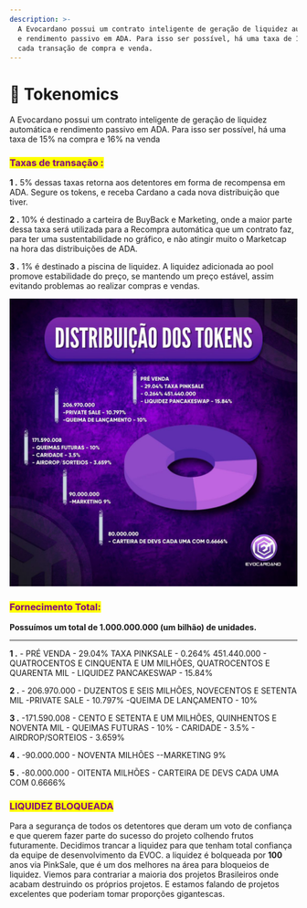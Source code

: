 ```yaml
---
description: >-
  A Evocardano possui um contrato inteligente de geração de liquidez automática
  e rendimento passivo em ADA. Para isso ser possível, há uma taxa de 16% em
  cada transação de compra e venda.
---
```


# 🎯 Tokenomics

A Evocardano possui um contrato inteligente de geração de liquidez automática e rendimento passivo em ADA. Para isso ser possível, há uma taxa de 15% na compra e 16% na venda

### <mark style="color:purple;">Taxas de transação :</mark>

**1 .** 5% dessas taxas retorna aos detentores em forma de recompensa em ADA. Segure os tokens, e receba Cardano a cada nova distribuição que tiver.

**2 .** 10% é destinado a carteira de BuyBack e Marketing, onde a maior parte dessa taxa será utilizada para a Recompra automática que um contrato faz, para ter uma sustentabilidade no gráfico, e não atingir muito o Marketcap na hora das distribuições de ADA.

**3 .** 1% é destinado a piscina de liquidez. A liquidez adicionada ao pool promove estabilidade do preço, se mantendo um preço estável, assim evitando problemas ao realizar compras e vendas.

![](.gitbook/assets/photo1646401191.jpeg)

### <mark style="color:purple;">**Fornecimento Total:**</mark>

**Possuímos um total de 1.000.000.000 (um bilhão) de unidades.**

****

**1 .** - PRÉ VENDA - 29.04%                                                                                                    TAXA PINKSALE - 0.264% 451.440.000 - QUATROCENTOS E CINQUENTA E UM MILHÕES, QUATROCENTOS E QUARENTA MIL                                                                  - LIQUIDEZ PANCAKESWAP - 15.84%

**2 .** - 206.970.000 - DUZENTOS E SEIS MILHÕES, NOVECENTOS E SETENTA MIL          -PRIVATE SALE - 10.797%                                                                                                    -QUEIMA DE LANÇAMENTO - 10%

**3 .** -171.590.008 - CENTO E SETENTA E UM MILHÕES, QUINHENTOS E NOVENTA MIL                             - QUEIMAS FUTURAS - 10%                                                                                                - CARIDADE - 3.5%                                                                                                               - AIRDROP/SORTEIOS - 3.659%

**4 .** -90.000.000 - NOVENTA MILHÕES                                                                              --MARKETING 9%

**5 .** -80.000.000 - OITENTA MILHÕES                                                                                   - CARTEIRA DE DEVS CADA UMA COM 0.6666%

### <mark style="color:purple;">**LIQUIDEZ BLOQUEADA**</mark>

Para a segurança de todos os detentores  que deram um voto de confiança e que querem fazer parte do sucesso do projeto colhendo frutos futuramente. Decidimos trancar a liquidez para que tenham total confiança da equipe de desenvolvimento da EVOC.  a liquidez é bolqueada por **100** anos via PinkSale, que é um dos melhores na área para bloqueios de liquidez. Viemos para contrariar a maioria dos projetos Brasileiros onde acabam destruindo os próprios projetos. E estamos falando de projetos excelentes que poderiam tomar proporções gigantescas.
